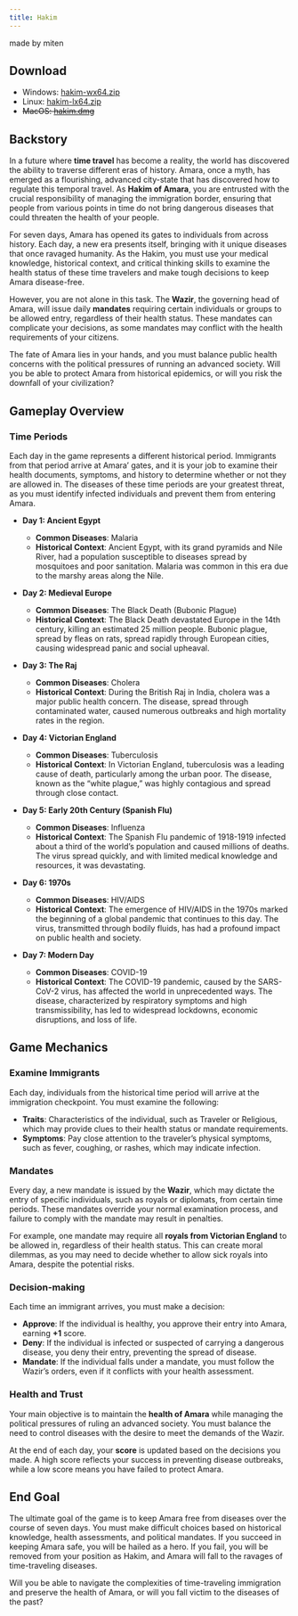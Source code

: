 ```yaml
---
title: Hakim
---
```


made by miten

## Download

- Windows: [hakim-wx64.zip](./pkg/hakim-wx64.zip)
- Linux: [hakim-lx64.zip](./pkg/hakim-lx64.zip)
- ~~MacOS: [hakim.dmg](./pkg/hakim.dmg)~~

## Backstory

In a future where **time travel** has become a reality, the world has discovered the ability to traverse different eras of history. Amara, once a myth, has emerged as a flourishing, advanced city-state that has discovered how to regulate this temporal travel. As **Hakim of Amara**, you are entrusted with the crucial responsibility of managing the immigration border, ensuring that people from various points in time do not bring dangerous diseases that could threaten the health of your people.

For seven days, Amara has opened its gates to individuals from across history. Each day, a new era presents itself, bringing with it unique diseases that once ravaged humanity. As the Hakim, you must use your medical knowledge, historical context, and critical thinking skills to examine the health status of these time travelers and make tough decisions to keep Amara disease-free.

However, you are not alone in this task. The **Wazir**, the governing head of Amara, will issue daily **mandates** requiring certain individuals or groups to be allowed entry, regardless of their health status. These mandates can complicate your decisions, as some mandates may conflict with the health requirements of your citizens.

The fate of Amara lies in your hands, and you must balance public health concerns with the political pressures of running an advanced society. Will you be able to protect Amara from historical epidemics, or will you risk the downfall of your civilization?

## Gameplay Overview

### Time Periods

Each day in the game represents a different historical period. Immigrants from that period arrive at Amara’ gates, and it is your job to examine their health documents, symptoms, and history to determine whether or not they are allowed in. The diseases of these time periods are your greatest threat, as you must identify infected individuals and prevent them from entering Amara.

- **Day 1: Ancient Egypt**

  - **Common Diseases**: Malaria
  - **Historical Context**: Ancient Egypt, with its grand pyramids and Nile River, had a population susceptible to diseases spread by mosquitoes and poor sanitation. Malaria was common in this era due to the marshy areas along the Nile.

- **Day 2: Medieval Europe**

  - **Common Diseases**: The Black Death (Bubonic Plague)
  - **Historical Context**: The Black Death devastated Europe in the 14th century, killing an estimated 25 million people. Bubonic plague, spread by fleas on rats, spread rapidly through European cities, causing widespread panic and social upheaval.

- **Day 3: The Raj**

  - **Common Diseases**: Cholera
  - **Historical Context**: During the British Raj in India, cholera was a major public health concern. The disease, spread through contaminated water, caused numerous outbreaks and high mortality rates in the region.

- **Day 4: Victorian England**

  - **Common Diseases**: Tuberculosis
  - **Historical Context**: In Victorian England, tuberculosis was a leading cause of death, particularly among the urban poor. The disease, known as the “white plague,” was highly contagious and spread through close contact.

- **Day 5: Early 20th Century (Spanish Flu)**

  - **Common Diseases**: Influenza
  - **Historical Context**: The Spanish Flu pandemic of 1918-1919 infected about a third of the world’s population and caused millions of deaths. The virus spread quickly, and with limited medical knowledge and resources, it was devastating.

- **Day 6: 1970s**

  - **Common Diseases**: HIV/AIDS
  - **Historical Context**: The emergence of HIV/AIDS in the 1970s marked the beginning of a global pandemic that continues to this day. The virus, transmitted through bodily fluids, has had a profound impact on public health and society.

- **Day 7: Modern Day**
  - **Common Diseases**: COVID-19
  - **Historical Context**: The COVID-19 pandemic, caused by the SARS-CoV-2 virus, has affected the world in unprecedented ways. The disease, characterized by respiratory symptoms and high transmissibility, has led to widespread lockdowns, economic disruptions, and loss of life.

## Game Mechanics

### Examine Immigrants

Each day, individuals from the historical time period will arrive at the immigration checkpoint. You must examine the following:

- **Traits**: Characteristics of the individual, such as Traveler or Religious, which may provide clues to their health status or mandate requirements.
- **Symptoms**: Pay close attention to the traveler’s physical symptoms, such as fever, coughing, or rashes, which may indicate infection.

### Mandates

Every day, a new mandate is issued by the **Wazir**, which may dictate the entry of specific individuals, such as royals or diplomats, from certain time periods. These mandates override your normal examination process, and failure to comply with the mandate may result in penalties.

For example, one mandate may require all **royals from Victorian England** to be allowed in, regardless of their health status. This can create moral dilemmas, as you may need to decide whether to allow sick royals into Amara, despite the potential risks.

### Decision-making

Each time an immigrant arrives, you must make a decision:

- **Approve**: If the individual is healthy, you approve their entry into Amara, earning **+1** score.
- **Deny**: If the individual is infected or suspected of carrying a dangerous disease, you deny their entry, preventing the spread of disease.
- **Mandate**: If the individual falls under a mandate, you must follow the Wazir’s orders, even if it conflicts with your health assessment.

### Health and Trust

Your main objective is to maintain the **health of Amara** while managing the political pressures of ruling an advanced society. You must balance the need to control diseases with the desire to meet the demands of the Wazir.

At the end of each day, your **score** is updated based on the decisions you made. A high score reflects your success in preventing disease outbreaks, while a low score means you have failed to protect Amara.

## End Goal

The ultimate goal of the game is to keep Amara free from diseases over the course of seven days. You must make difficult choices based on historical knowledge, health assessments, and political mandates. If you succeed in keeping Amara safe, you will be hailed as a hero. If you fail, you will be removed from your position as Hakim, and Amara will fall to the ravages of time-traveling diseases.

Will you be able to navigate the complexities of time-traveling immigration and preserve the health of Amara, or will you fall victim to the diseases of the past?
